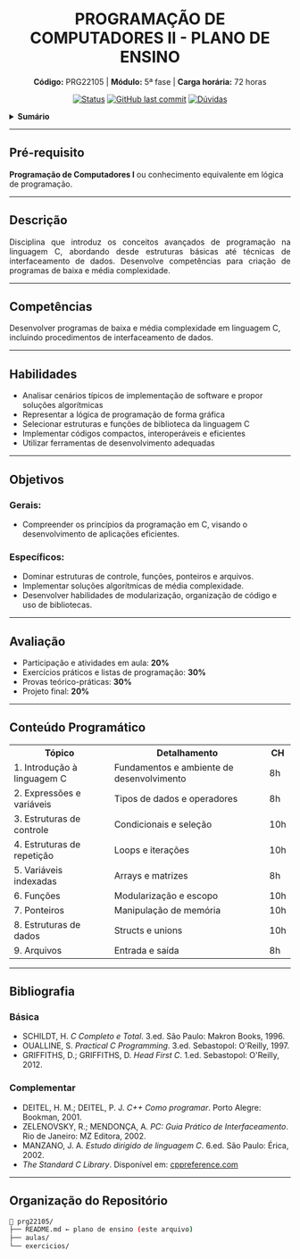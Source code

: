<h1 align="center">
    PROGRAMAÇÃO DE COMPUTADORES II - PLANO DE ENSINO
</h1>

<p align="center">
    <strong>Código:</strong> PRG22105 | <strong>Módulo:</strong> 5ª fase | 
    <strong>Carga horária:</strong> 72 horas
</p>

<p align="center">
    <a href="#"><img alt="Status" src="https://img.shields.io/badge/Status-Ativo-green"></a>
    <a href="https://github.com/joaoclaudioeb/ifsc-disciplines/commits/main"><img alt="GitHub last commit" src="https://img.shields.io/github/last-commit/joaoclaudioeb/ifsc-disciplines/main?path=prg22105&label=%C3%9Altima%20atualiza%C3%A7%C3%A3o&color=blue"></a>
    <a href="https://github.com/joaoclaudioeb/disciplinas-ifsc/issues/new?labels=question&title=PRG22105%20-%20"><img alt="Dúvidas" src="https://img.shields.io/badge/Dúvidas-Clique%20aqui-yellow"></a>
</p>

<details>
    <summary><b>Sumário</b></summary>
    <ol>
        <li><a href="#descricao">Descrição</a></li>
        <li><a href="#competencias">Competências</a></li>
        <li><a href="#habilidades">Habilidades</a></li>
        <li><a href="#objetivos">Objetivos</a></li>
        <li><a href="#avaliacao">Avaliação</a></li>
        <li><a href="#conteudo-programatico">Conteúdo Programático</a></li>
        <li><a href="#pre-requisito">Pré-requisito</a></li>
        <li><a href="#bibliografia">Bibliografia</a></li>
        <li><a href="#organizacao-do-repositorio">Organização do Repositório</a></li>
    </ol>
</details>

---

## Pré-requisito

**Programação de Computadores I** ou conhecimento equivalente em lógica de programação.

---

## Descrição
<p align="justify">
Disciplina que introduz os conceitos avançados de programação na linguagem C, abordando desde estruturas básicas até técnicas de interfaceamento de dados. Desenvolve competências para criação de programas de baixa e média complexidade.
</p>

---

## Competências
<p>
Desenvolver programas de baixa e média complexidade em linguagem C, incluindo procedimentos de interfaceamento de dados.
</p>

---

## Habilidades
- Analisar cenários típicos de implementação de software e propor soluções algorítmicas</li>
- Representar a lógica de programação de forma gráfica
- Selecionar estruturas e funções de biblioteca da linguagem C
- Implementar códigos compactos, interoperáveis e eficientes
- Utilizar ferramentas de desenvolvimento adequadas

---

## Objetivos

### Gerais:
- Compreender os princípios da programação em C, visando o desenvolvimento de aplicações eficientes.

### Específicos:
- Dominar estruturas de controle, funções, ponteiros e arquivos.
- Implementar soluções algorítmicas de média complexidade.
- Desenvolver habilidades de modularização, organização de código e uso de bibliotecas.

---

## Avaliação

- Participação e atividades em aula: **20%**
- Exercícios práticos e listas de programação: **30%**
- Provas teórico-práticas: **30%**
- Projeto final: **20%**

---

## Conteúdo Programático

<table>
    <tr>
        <th>Tópico</th>
        <th>Detalhamento</th>
        <th>CH</th>
    </tr>
    <tr>
        <td>1. Introdução à linguagem C</td>
        <td>Fundamentos e ambiente de desenvolvimento</td>
        <td>8h</td>
    </tr>
    <tr>
        <td>2. Expressões e variáveis</td>
        <td>Tipos de dados e operadores</td>
        <td>8h</td>
    </tr>
    <tr>
        <td>3. Estruturas de controle</td>
        <td>Condicionais e seleção</td>
        <td>10h</td>
    </tr>
    <tr>
        <td>4. Estruturas de repetição</td>
        <td>Loops e iterações</td>
        <td>10h</td>
    </tr>
    <tr>
        <td>5. Variáveis indexadas</td>
        <td>Arrays e matrizes</td>
        <td>8h</td>
    </tr>
    <tr>
        <td>6. Funções</td>
        <td>Modularização e escopo</td>
        <td>10h</td>
    </tr>
    <tr>
        <td>7. Ponteiros</td>
        <td>Manipulação de memória</td>
        <td>10h</td>
    </tr>
    <tr>
        <td>8. Estruturas de dados</td>
        <td>Structs e unions</td>
        <td>10h</td>
    </tr>
    <tr>
        <td>9. Arquivos</td>
        <td>Entrada e saída</td>
        <td>8h</td>
    </tr>
</table>

---

## Bibliografia

### Básica

- SCHILDT, H. *C Completo e Total*. 3.ed. São Paulo: Makron Books, 1996.  
- OUALLINE, S. *Practical C Programming*. 3.ed. Sebastopol: O'Reilly, 1997.  
- GRIFFITHS, D.; GRIFFITHS, D. *Head First C*. 1.ed. Sebastopol: O'Reilly, 2012.

### Complementar

- DEITEL, H. M.; DEITEL, P. J. *C++ Como programar*. Porto Alegre: Bookman, 2001.  
- ZELENOVSKY, R.; MENDONÇA, A. *PC: Guia Prático de Interfaceamento*. Rio de Janeiro: MZ Editora, 2002.  
- MANZANO, J. A. *Estudo dirigido de linguagem C*. 6.ed. São Paulo: Érica, 2002.  
- *The Standard C Library*. Disponível em: [cppreference.com](http://www.cppreference.com/wiki/c/start)

---

## Organização do Repositório

```bash
📁 prg22105/
├── README.md ← plano de ensino (este arquivo)
├── aulas/
└── exercicios/
```
